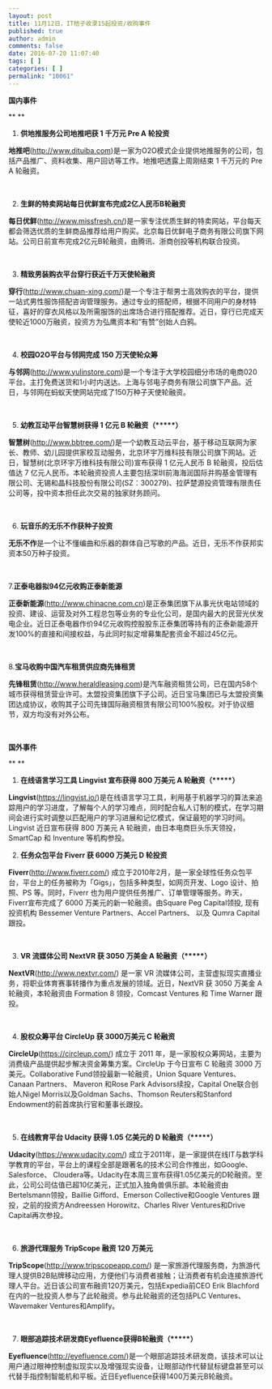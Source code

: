 ```yaml
---
layout: post
title: 11月12日，IT桔子收录15起投资/收购事件
published: true
author: admin
comments: false
date: 2016-07-20 11:07:40
tags: [ ]
categories: [ ]
permalink: "10061"
---
```

**国内事件**

** **

1. **供地推服务公司地推吧获 1 千万元 Pre A 轮投资**

**地推吧**(http://www.dituiba.com)是一家为O2O模式企业提供地推服务的公司，包括产品推广、资料收集、用户回访等工作。地推吧透露上周刚结束 1 千万元的 Pre A 轮融资。

&nbsp;

2. **生鲜的特卖网站每日优鲜宣布完成2亿人民币B轮融资**

**每日优鲜**(http://www.missfresh.cn/)是一家专注优质生鲜的特卖网站，平台每天都会筛选优质的生鲜商品推荐给用户购买。北京每日优鲜电子商务有限公司旗下网站。公司日前宣布完成2亿元B轮融资，由腾讯、浙商创投等机构联合投资。

&nbsp;

3. **精致男装购衣平台穿行获近千万天使轮融资**

**穿行**(http://www.chuan-xing.com/)是一个专注于帮男士高效购衣的平台，提供一站式男性服饰搭配咨询管理服务。通过专业的搭配师，根据不同用户的身材特征，喜好的穿衣风格以及所需服饰的出席场合进行搭配推荐。近日，穿行已完成天使轮近1000万融资，投资方为弘鹰资本和“有赞”创始人白鸦。

&nbsp;

4. **校园O2O平台与邻网完成 150 万天使轮众筹**

**与邻网**(http://www.yulinstore.com)是一个专注于大学校园细分市场的电商020平台。主打免费送货和1小时内送达。上海与邻电子商务有限公司旗下产品。近日，与邻网在蚂蚁天使网站完成了150万种子天使轮融资。

&nbsp;

5. **幼教互动平台智慧树获得 1 亿元 B 轮融资（\*****）**

**智慧树**(http://www.bbtree.com/)是一个幼教互动云平台，基于移动互联网为家长、教师、幼儿园提供家校互动服务，北京环宇万维科技有限公司旗下网站。近日，智慧树(北京环宇万维科技有限公司)宣布获得 1 亿元人民币 B 轮融资，投后估值达 7 亿元人民币。本轮融资投资人主要包括深圳前海海润国际并购基金管理有限公司、无锡和晶科技股份有限公司(SZ：300279)、拉萨楚源投资管理有限责任公司等，投中资本担任此次交易的独家财务顾问。

&nbsp;

6. **玩音乐的无乐不作获种子投资**

**无乐不作**是一个让不懂编曲和乐器的群体自己写歌的产品。近日，无乐不作获邦实资本50万种子投资。

&nbsp;

7.**正泰电器拟94亿元收购正泰新能源**

**正泰新能源**(http://www.chinacne.com.cn)是正泰集团旗下从事光伏电站领域的投资、建设、运营及对外工程总包等业务的专业化公司，是国内最大的民营光伏发电企业。近日正泰电器作价94亿元收购控股股东正泰集团等持有的正泰新能源开发100%的直接和间接权益，与此同时拟定增募集配套资金不超过45亿元。

&nbsp;

8.**宝马收购中国汽车租赁供应商先锋租赁**

**先锋租赁**(http://www.heraldleasing.com)是汽车融资租赁公司，已在国内58个城市获得租赁营业许可。太盟投资集团旗下子公司。近日宝马集团已与太盟投资集团达成协议，收购其子公司先锋国际融资租赁有限公司100%股权。对于协议细节，双方均没有对外公布。

&nbsp;

**国外事件**

** **

1. **在线语言学习工具 Lingvist 宣布获得 800 万美元 A 轮融资（\*****）**

**Lingvist**(https://lingvist.io/)是在线语言学习工具，利用基于机器学习的算法来追踪用户的学习进度，了解每个人的学习难点，同时配合私人订制的模式，在学习期间会进行实时调整以匹配用户的学习进展和记忆模式，保证最短的学习时间。 Lingvist 近日宣布获得 800 万美元 A 轮融资，由日本电商巨头乐天领投，SmartCap 和 Inventure 等机构参投。
  
2. **任务众包平台 Fiverr 获 6000 万美元 D 轮投资**

**Fiverr**(http://www.fiverr.com/) 成立于2010年2月，是一家全球性任务众包平台，平台上的任务被称为「Gigs」，包括多种类型，如网页开发、Logo 设计、拍照、PS 等。同时，Fiverr 也为用户提供任务推广、订单管理等服务。昨天，Fiverr宣布完成了 6000 万美元的新一轮融资。由Square Peg Capital领投, 现有投资机构 Bessemer Venture Partners、Accel Partners、 以及 Qumra Capital跟投。

&nbsp;

3. **VR 流媒体公司 NextVR 获 3050 万美金 A 轮融资（\*****）**

**NextVR**(http://www.nextvr.com/) 是一家 VR 流媒体公司，主营虚拟现实直播业务，将职业体育赛事转播作为重点发展的领域。近日，NextVR 获 3050 万美金 A 轮融资，本轮融资由 Formation 8 领投，Comcast Ventures 和 Time Warner 跟投。

&nbsp;

4. **股权众筹平台 CircleUp 获 3000万美元 C 轮融资**

**CircleUp**(https://circleup.com/) 成立于 2011 年，是一家股权众筹网站，主要为消费级产品提供起步解决资金筹集方案。CircleUp 于今日宣布 C 轮融资 3000 万美元。Collaborative Fund领投最新一轮融资，Union Square Ventures、Canaan Partners、 Maveron 和Rose Park Advisors续投，Capital One联合创始人Nigel Morris以及Goldman Sachs、Thomson Reuters和Stanford Endowment的前首席执行官和董事长跟投。

&nbsp;

5. **在线教育平台 Udacity 获得 1.05 亿美元的 D 轮融资（\*****）**

**Udacity**(https://www.udacity.com/) 成立于2011年，是一家提供在线IT与数学科学教育的平台，平台上的课程全部是跟著名的技术公司合作推出，如Google、 Salesforce、 Cloudera等。Udacity在本周三宣布获得1.05亿美元的D轮融资。至此，公司公司估值已超10亿美元，正式加入独角兽俱乐部。本轮融资由Bertelsmann领投，Baillie Gifford、Emerson Collective和Google Ventures 跟投，之前的投资方Andreessen Horowitz、Charles River Ventures和Drive Capital再次参投。

&nbsp;

6. **旅游代理服务 TripScope 融资 120 万美元**

**TripScope**(http://www.tripscopeapp.com/) 是一家旅游代理服务商，为旅游代理人提供B2B贴牌移动应用，方便他们与消费者接触；让消费者有机会连接旅游代理人平台。近日该公司宣布融资120万美元，包括Expedia前CEO Erik Blachford在内的一批投资人参与了此轮融资。参与此轮融资的还包括PLC Ventures、Wavemaker Ventures和Amplify。

&nbsp;

7. **眼部追踪技术研发商Eyefluence获得B轮融资（\*****）**

**Eyefluence**(http://eyefluence.com/)是一个眼部追踪技术研发商，该技术可以让用户通过眼神控制虚拟现实以及增强现实设备，让眼部动作代替鼠标键盘甚至可以代替手指控制智能机和平板。近日Eyefluence获得1400万美元B轮融资。